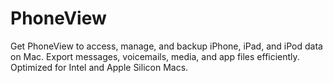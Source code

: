 # PhoneView
Get PhoneView to access, manage, and backup iPhone, iPad, and iPod data on Mac. Export messages, voicemails, media, and app files efficiently. Optimized for Intel and Apple Silicon Macs.
